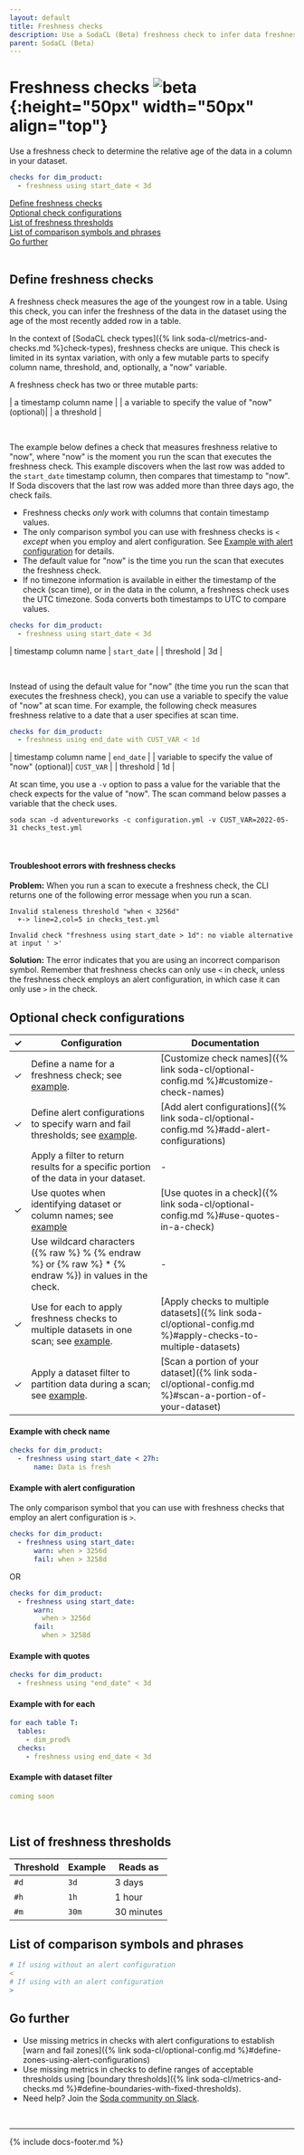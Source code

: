 ```yaml
---
layout: default
title: Freshness checks
description: Use a SodaCL (Beta) freshness check to infer data freshness according to the age of the most recently added row in a table.
parent: SodaCL (Beta)
---
```


# Freshness checks ![beta](/assets/images/beta.png){:height="50px" width="50px" align="top"}

Use a freshness check to determine the relative age of the data in a column in your dataset. 

```yaml
checks for dim_product:
  - freshness using start_date < 3d
```

[Define freshness checks](#define-freshness-checks) <br />
[Optional check configurations](#optional-check-configurations)<br />
[List of freshness thresholds](#list-of-freshness-thresholds) <br />
[List of comparison symbols and phrases](#list-of-comparison-symbols-and-phrases) <br />
[Go further](#go-further)<br />
<br />


## Define freshness checks

A freshness check measures the age of the youngest row in a table. Using this check, you can infer the freshness of the data in the dataset using the age of the most recently added row in a table. 

In the context of [SodaCL check types]({% link soda-cl/metrics-and-checks.md %}check-types), freshness checks are unique. This check is limited in its syntax variation, with only a few mutable parts to specify column name, threshold, and, optionally, a "now" variable.

A freshness check has two or three mutable parts:

| a timestamp column name | 
| a variable to specify the value of "now" (optional)| 
| a threshold |  

<br />

The example below defines a check that measures freshness relative to "now", where "now" is the moment you run the scan that executes the freshness check. This example discovers when the last row was added to the `start_date` timestamp column, then compares that timestamp to "now". If Soda discovers that the last row was added more than three days ago, the check fails. 
* Freshness checks *only* work with columns that contain timestamp values.
* The only comparison symbol you can use with freshness checks is `<` *except* when you employ and alert configuration. See [Example with alert configuration](#example-with-alert-configuration) for details.
* The default value for "now" is the time you run the scan that executes the freshness check.
* If no timezone information is available in either the timestamp of the check (scan time), or in the data in the column, a freshness check uses the UTC timezone. Soda converts both timestamps to UTC to compare values.

```yaml
checks for dim_product:
  - freshness using start_date < 3d
```

| timestamp column name | `start_date` |
| threshold |  3d |

<br />

Instead of using the default value for "now" (the time you run the scan that executes the freshness check), you can use a variable to specify the value of "now" at scan time. For example, the following check measures freshness relative to a date that a user specifies at scan time. 

```yaml
checks for dim_product:
  - freshness using end_date with CUST_VAR < 1d
```

| timestamp column name | `end_date` |
| variable to specify the value of "now" (optional)| `CUST_VAR` |
| threshold |  1d |

At scan time, you use a `-v` option to pass a value for the variable that the check expects for the value of "now". The scan command below passes a variable that the check uses. 
<!--* In your scan command, if you use a variable with a timestamp, the variable must be in ISO8601 format such as `"2022-02-16 21:00:00"` or `"2022-02-16T21:00:00"`.-->

```shell
soda scan -d adventureworks -c configuration.yml -v CUST_VAR=2022-05-31 checks_test.yml
```

<br />

#### Troubleshoot errors with freshness checks

**Problem:** When you run a scan to execute a freshness check, the CLI returns one of the following error message when you run a scan.  

```shell
Invalid staleness threshold "when < 3256d"
  +-> line=2,col=5 in checks_test.yml

```

```shell
Invalid check "freshness using start_date > 1d": no viable alternative at input ' >'
```

**Solution:** The error indicates that you are using an incorrect comparison symbol. Remember that freshness checks can only use `<` in check, unless the freshness check employs an alert configuration, in which case it can only use `>` in the check. 



## Optional check configurations

| ✓ | Configuration | Documentation |
| :-: | ------------|---------------|
| ✓ | Define a name for a freshness check; see [example](#example-with-check-name). |  [Customize check names]({% link soda-cl/optional-config.md %}#customize-check-names) |
| ✓ | Define alert configurations to specify warn and fail thresholds; see [example](#example-with-alert-configuration). | [Add alert configurations]({% link soda-cl/optional-config.md %}#add-alert-configurations) |
|   | Apply a filter to return results for a specific portion of the data in your dataset.| - | 
| ✓ | Use quotes when identifying dataset or column names; see [example](#example-with-quotes) | [Use quotes in a check]({% link soda-cl/optional-config.md %}#use-quotes-in-a-check) |
|   | Use wildcard characters ({% raw %} % {% endraw %} or {% raw %} * {% endraw %}) in values in the check. |  - |
| ✓ | Use for each to apply freshness checks to multiple datasets in one scan; see [example](#example-with-for-each-checks). | [Apply checks to multiple datasets]({% link soda-cl/optional-config.md %}#apply-checks-to-multiple-datasets) |
| ✓ | Apply a dataset filter to partition data during a scan; see [example](#example-with-dataset-filter). | [Scan a portion of your dataset]({% link soda-cl/optional-config.md %}#scan-a-portion-of-your-dataset) |

#### Example with check name

```yaml
checks for dim_product:
  - freshness using start_date < 27h:
      name: Data is fresh
```

#### Example with alert configuration

The only comparison symbol that you can use with freshness checks that employ an alert configuration is `>`. 

```yaml
checks for dim_product:
  - freshness using start_date:
      warn: when > 3256d
      fail: when > 3258d
```

OR

```yaml
checks for dim_product:
  - freshness using start_date:
      warn: 
        when > 3256d
      fail: 
        when > 3258d
```

#### Example with quotes

```yaml
checks for dim_product:
  - freshness using "end_date" < 3d
```

#### Example with for each

```yaml
for each table T:
  tables:
    - dim_prod%
  checks:
    - freshness using end_date < 3d
```

#### Example with dataset filter

```yaml
coming soon
```

<br />


## List of freshness thresholds

| Threshold | Example | Reads as |
| --------- | ------- | ----------- |
| `#d` |`3d` |  3 days |
| `#h` | `1h` | 1 hour | 
| `#m` | `30m` | 30 minutes |

<!--
| `#d#` |  `1d6` | 1 day and 6 hours |
| `#h#` | `1h30` | 1 hour and 30 minutes |
| `#m#` |`3m30` | 3 minutes and 30 seconds |
-->

## List of comparison symbols and phrases

```yaml
# If using without an alert configuration
<
# If using with an alert configuration
>
```


## Go further

* Use missing metrics in checks with alert configurations to establish [warn and fail zones]({% link soda-cl/optional-config.md %}#define-zones-using-alert-configurations)
* Use missing metrics in checks to define ranges of acceptable thresholds using [boundary thresholds]({% link soda-cl/metrics-and-checks.md %}#define-boundaries-with-fixed-thresholds).
* Need help? Join the <a href="http://community.soda.io/slack" target="_blank"> Soda community on Slack</a>.
<br />


---
{% include docs-footer.md %}